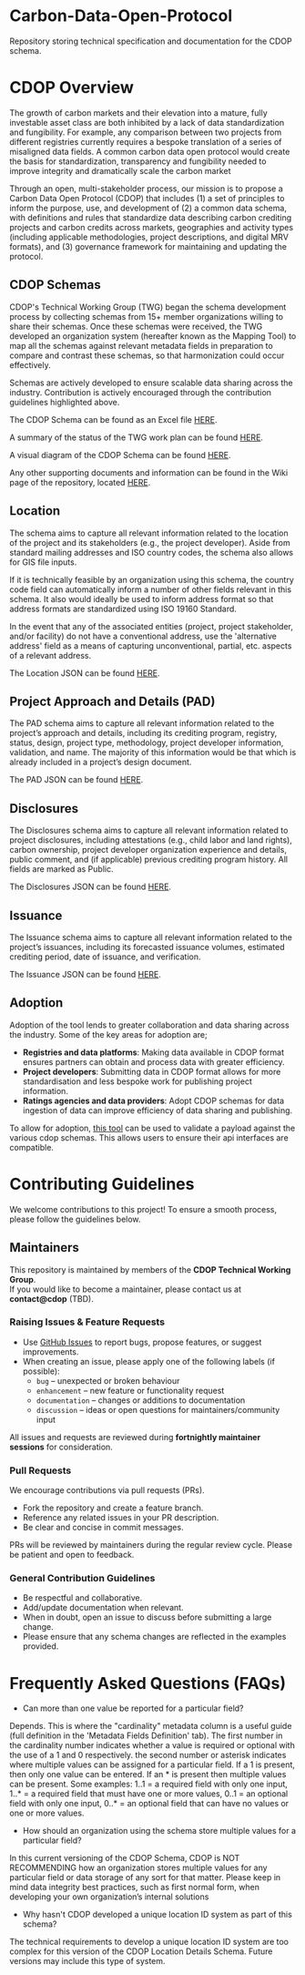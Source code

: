 # Carbon-Data-Open-Protocol
Repository storing technical specification and documentation for the CDOP schema.

# CDOP Overview	
The growth of carbon markets and their elevation into a mature, fully investable asset class are both inhibited by a lack of data standardization and fungibility. For example, any comparison between two projects from different registries currently requires a bespoke translation of a series of misaligned data fields. A common carbon data open protocol would create the basis for standardization, transparency and fungibility needed to improve integrity and dramatically scale the carbon market	
	
Through an open, multi-stakeholder process, our mission is to propose a Carbon Data Open Protocol (CDOP) that includes (1) a set of principles to inform the purpose, use, and development of (2) a common data schema, with definitions and rules that standardize data describing carbon crediting projects and carbon credits across markets, geographies and activity types (including applicable methodologies, project descriptions, and digital MRV formats), and (3) governance framework for maintaining and updating the protocol.	
	
## CDOP Schemas

CDOP's Technical Working Group (TWG) began the schema development process by collecting schemas from 15+ member organizations willing to share their schemas. Once these schemas were received, the TWG developed an organization system (hereafter known as the Mapping Tool) to map all the schemas against relevant metadata fields in preparation to compare and contrast these schemas, so that harmonization could occur effectively.

Schemas are actively developed to ensure scalable data sharing across the industry. Contribution is actively encouraged through the contribution guidelines highlighted above. 

The CDOP Schema can be found as an Excel file [HERE](https://github.com/Carbon-Data-Open-Protocol/Carbon-Data-Open-Protocol/blob/main/CDOP_SCHEMA.xlsx).

A summary of the status of the TWG work plan can be found [HERE](https://github.com/Carbon-Data-Open-Protocol/Carbon-Data-Open-Protocol/blob/main/CDOP_TWG_WORK_STATUS.pdf).

A visual diagram of the CDOP Schema can be found [HERE](https://github.com/Carbon-Data-Open-Protocol/Carbon-Data-Open-Protocol/blob/main/CDOP%20Schema%20Visual%20Diagram.pdf).

Any other supporting documents and information can be found in the Wiki page of the repository, located [HERE](https://github.com/Carbon-Data-Open-Protocol/Carbon-Data-Open-Protocol/wiki).



## Location

 The schema aims to capture all relevant information related to the location of the project and its stakeholders (e.g., the project developer). Aside from standard mailing addresses and ISO country codes, the schema also allows for GIS file inputs. 

If it is technically feasible by an organization using this schema, the country code field can automatically inform a number of other fields relevant in this schema. It also would ideally be used to inform address format so that address formats are standardized using ISO 19160 Standard.	

In the event that any of the associated entities (project, project stakeholder, and/or facility) do not have a conventional address, use the 'alternative address' field as a means of capturing unconventional, partial, etc. aspects of a relevant address.

The Location JSON can be found [HERE](https://github.com/Carbon-Data-Open-Protocol/Carbon-Data-Open-Protocol/blob/main/location_details.json).

## Project Approach and Details (PAD)

The PAD schema aims to capture all relevant information related to the project’s approach and details, including its crediting program, registry, status, design, project type, methodology, project developer information, validation, and name. The majority of this information would be that which is already included in a project’s design document. 

The PAD JSON can be found [HERE](https://github.com/Carbon-Data-Open-Protocol/Carbon-Data-Open-Protocol/blob/main/project_approach_and_details.json).

## Disclosures 

The Disclosures schema aims to capture all relevant information related to project disclosures, including attestations (e.g., child labor and land rights), carbon ownership, project developer organization experience and details, public comment, and (if applicable) previous crediting program history. All fields are marked as Public.

The Disclosures JSON can be found [HERE](https://github.com/Carbon-Data-Open-Protocol/Carbon-Data-Open-Protocol/blob/main/disclosures.json).

## Issuance

The Issuance schema aims to capture all relevant information related to the project’s issuances, including its forecasted issuance volumes, estimated crediting period, date of issuance, and verification.

The Issuance JSON can be found [HERE](https://github.com/Carbon-Data-Open-Protocol/Carbon-Data-Open-Protocol/blob/main/issuances.json).

## Adoption

Adoption of the tool lends to greater collaboration and data sharing across the industry. Some of the key areas for adoption are;

- **Registries and data platforms**:​ Making data available in CDOP format ensures partners can obtain and process data with greater efficiency​.
- **Project developers​**: Submitting data in CDOP format allows for more standardisation and less bespoke work for publishing project information.
- **Ratings agencies and data providers​**: Adopt CDOP schemas for data ingestion of data can improve efficiency of data sharing and publishing.

To allow for adoption, [this tool](https://cdop-schema-validator.lovable.app/) can be used to validate a payload against the various cdop schemas. This allows users to ensure their api interfaces are compatible. 

# Contributing Guidelines

We welcome contributions to this project! To ensure a smooth process, please follow the guidelines below.

## Maintainers  
This repository is maintained by members of the **CDOP Technical Working Group**.  
If you would like to become a maintainer, please contact us at **contact@cdop** (TBD).

### Raising Issues & Feature Requests  
- Use [GitHub Issues](../../issues) to report bugs, propose features, or suggest improvements.  
- When creating an issue, please apply one of the following labels (if possible):  
  - `bug` – unexpected or broken behaviour  
  - `enhancement` – new feature or functionality request  
  - `documentation` – changes or additions to documentation  
  - `discussion` – ideas or open questions for maintainers/community input  

All issues and requests are reviewed during **fortnightly maintainer sessions** for consideration.

### Pull Requests  
We encourage contributions via pull requests (PRs).  
- Fork the repository and create a feature branch.  
- Reference any related issues in your PR description.  
- Be clear and concise in commit messages.  

PRs will be reviewed by maintainers during the regular review cycle. Please be patient and open to feedback.

### General Contribution Guidelines  
- Be respectful and collaborative.  
- Add/update documentation when relevant.  
- When in doubt, open an issue to discuss before submitting a large change.  
- Please ensure that any schema changes are reflected in the examples provided.


	
# Frequently Asked Questions (FAQs)	
- Can more than one value be reported for a particular field?	

Depends. This is where the "cardinality" metadata column is a useful guide (full definition in the 'Metadata Fields Definition' tab). The first number in the cardinality number indicates whether a value is required or optional with the use of a 1 and 0 respectively. the second number or asterisk indicates where multiple values can be assigned for a particular field. If a 1 is present, then only one value can be entered. If an * is present then multiple values can be present. Some examples: 1..1 = a required field with only one input, 1..* = a required field that must have one or more values, 0..1 = an optional field with only one input, 0..* = an optional field that can have no values or one or more values.	
	
- How should an organization using the schema store multiple values for a particular field?	

In this current versioning of the CDOP Schema, CDOP is NOT RECOMMENDING how an organization stores multiple values for any particular field or data storage of any sort for that matter. Please keep in mind data integrity best practices, such as first normal form, when developing your own organization’s internal solutions	
	
- Why hasn't CDOP developed a unique location ID system as part of this schema?	

The technical requirements to develop a unique location ID system are too complex for this version of the CDOP Location Details Schema. Future versions may include this type of system.	
